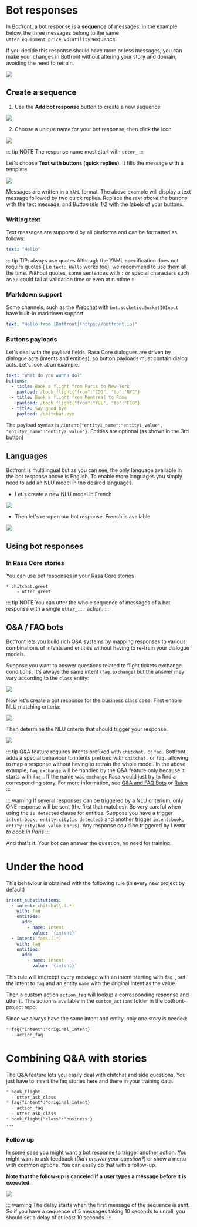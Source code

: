 # Bot responses

In Botfront, a bot response is a **sequence** of messages: in the example below, the three messages belong to the same `utter_equipment_price_volatility` sequence. 

If you decide this response should have more or less messages, you can make your changes in Botfront without altering your story and domain, avoiding the need to retrain.

![](../../images/bot_response_sequence_example.png)


## Create a sequence

1. Use the **Add bot response** button to create a new sequence

![](../../images/bot_responses_1.png)

2. Choose a unique name for your bot response, then click the <i class="fas fa-plus"></i> icon.
   
![](../../images/bot_responses_2.png)

::: tip NOTE
The response name must start with `utter_`
:::

Let's choose **Text with buttons (quick replies)**. It fills the message with a template. 

![](../../images/bot_responses_3.png)

Messages are written in a `YAML` format. The above example will display a text message followed by two quick replies. Replace the _text above the buttons_ with the text message, and _Button title 1/2_ with the labels of your buttons.

### Writing text

Text messages are supported by all platforms and can be formatted as follows:

```yaml
text: "Hello"
```

::: tip TIP: always use quotes
Although the YAML specification does not require quotes ( i.e `text: Hello` works too), we recommend to use them all the time. Without quotes, some sentences with `:` or special characters such as `\n` could fail at validation time or even at runtime
:::

### Markdown support

Some channels, such as the [Webchat](https://github.com/botfront/rasa-webchat) with `bot.socketio.SocketIOInput` have built-in markdown support

```yaml
text: "Hello from [Botfront](https://botfront.io)"
```

### Buttons payloads

Let's deal with the `payload` fields. Rasa Core dialogues are driven by dialogue acts (intents and entities), so button payloads must contain dialog acts. Let's look at an example:

```yaml
text: "What do you wanna do?"
buttons:
  - title: Book a flight from Paris to New York
    payload: /book_flight{"from":"CDG", "to":"NYC"}
  - title: Book a flight from Montreal to Rome
    payload: /book_flight{"from":"YUL", "to":"FCO"}
  - title: Say good bye
    payload: /chitchat.bye
```

The payload syntax is `/intent{"entity1_name":"entity1_value", "entity2_name":"entity2_value"}`.
Entities are optional (as shown in the 3rd button)

## Languages

Botfront is multilingual but as you can see, the only language available in the bot response above is English. To enable more languages you simply need to add an NLU model in the desired languages.

* Let's create a new NLU model in French

![](../../images/bot_responses_4.png)

* Then let's re-open our bot response. French is available

![](../../images/bot_responses_5.png)

## Using bot responses

### In Rasa Core stories

You can use bot responses in your Rasa Core stories

```Story
* chitchat.greet
    - utter_greet
```

::: tip NOTE
You can utter the whole sequence of messages of a bot response with a single `utter_...` action.
:::

## Q&A / FAQ bots

Botfront lets you build rich Q&A systems by mapping responses to various combinations of intents and entities without having to re-train your dialogue models.

Suppose you want to answer questions related to flight tickets exchange conditions. It's always the same intent (`faq.exchange`) but the answer may vary according to the `class` entity:

![](../../images/faq_1.png)

Now let's create a bot response for the business class case. First enable NLU matching criteria:

![](../../images/bot_responses_6.png)

Then determine the NLU criteria that should trigger your response. 

![](../../images/faq_2.png)

::: tip Q&A feature requires intents prefixed with <code>chitchat.</code> or <code>faq.</code>
Botfront adds a special behaviour to intents prefixed with `chitchat.` or `faq.` allowing to map a response without having to retrain the whole model. In the above example, `faq.exchange` will be handled by the Q&A feature only because it starts with `faq.`. If the name was `exchange` Rasa would just try to find a corresponding story.
For more information, see [Q&A and FAQ Bots](/guide/bot-responses/#q-a-faq-bots) or [Rules](/guide/users/rules.html)
:::

::: warning
If several responses can be triggered by a NLU criterium, only ONE response will be sent (the first that matches). Be very careful when using the `is detected` clause for entities. Suppose you have a trigger `intent:book, entity:city(is detected)` and another trigger `intent:book, entity:city(has value Paris)`. Any response could be triggered by _I want to book in Paris_
:::

And that's it. Your bot can answer the question, no need for training.

# Under the hood

This behaviour is obtained with the following rule (in every new project by default)

```yaml
intent_substitutions:
  - intent: chitchat\.(.*)
    with: faq
    entities:
      add:
        - name: intent
          value: '{intent}'
  - intent: faq\.(.*)
    with: faq
    entities:
      add:
        - name: intent
          value: '{intent}'
```

This rule will intercept every message with an intent starting with `faq.`, set the intent to `faq` and an entity `name` with the original intent as the value.

Then a custom action `action_faq` will lookup a corresponding response and utter it. This action is available in the `custom_actions` folder in the botfront-project repo.

Since we always have the same intent and entity, only one story is needed:

```md
* faq{"intent":"original_intent}
  - action_faq
```

# Combining Q&A with stories

The Q&A feature lets you easily deal with chitchat and side questions. You just have to insert the faq stories here and there in your training data.

```md
* book_flight
  - utter_ask_class
* faq{"intent":"original_intent}
  - action_faq
  - utter_ask_class
* book_flight{"class":"business:}
...
```

### Follow up

In some case you might want a bot response to trigger another action. You might want to ask feedback (_Did I answer your question?_) or show a menu with common options. You can easily do that with a follow-up. 

**Note that the follow-up is canceled if a user types a message before it is executed.**

![](../../images/bot_responses_8.png)

::: warning
The delay starts when the first message of the sequence is sent. So if you have a sequence of 5 messages taking 10 seconds to unroll, you should set a delay of at least 10 seconds.
:::



